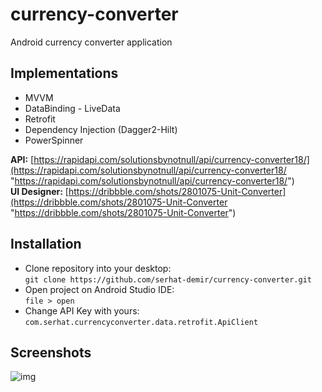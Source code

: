 # currency-converter
Android currency converter application

## Implementations
- MVVM
- DataBinding - LiveData
- Retrofit
- Dependency Injection (Dagger2-Hilt)
- PowerSpinner

**API:** [https://rapidapi.com/solutionsbynotnull/api/currency-converter18/](https://rapidapi.com/solutionsbynotnull/api/currency-converter18/ "https://rapidapi.com/solutionsbynotnull/api/currency-converter18/")
<br/>
**UI Designer:** [https://dribbble.com/shots/2801075-Unit-Converter](https://dribbble.com/shots/2801075-Unit-Converter "https://dribbble.com/shots/2801075-Unit-Converter")

## Installation
- Clone repository into your desktop:<br/>
`git clone https://github.com/serhat-demir/currency-converter.git`
- Open project on Android Studio IDE:<br/>
`file > open`
- Change API Key with yours:<br/>
`com.serhat.currencyconverter.data.retrofit.ApiClient`

## Screenshots
![img](https://img001.prntscr.com/file/img001/A-BpSsI8TFyvzKaVJFP9Qg.png "img")
